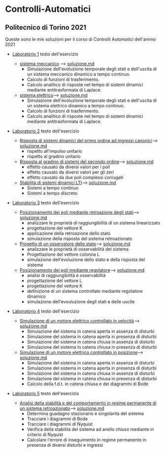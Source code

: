 # Controlli-Automatici
## Politecnico di Torino 2021



Queste sono le mie soluzioni per il corso di Controlli Automatici dell'annno 2021

* [Laboratorio 1](https://github.com/lorenzobellino/Controlli-Automatici/blob/master/Laboratori/LAB01/LAIB_ES1.pdf)  testo dell'esercizio
  + [sistema meccanico](https://github.com/lorenzobellino/Controlli-Automatici/tree/master/Laboratori/LAB01/E01) --> [soluzione.md](https://github.com/lorenzobellino/Controlli-Automatici/tree/master/Laboratori/LAB01/E01/soluzione.md)
      - Simulazione dell'evoluzione temporale degli stati e dell'uscita di un sistema meccanico dinamico a tempo continuo.  
      - Calcolo di funzioni di trasferimento.  
      - Calcolo analitico di risposte nel tempo di sistemi dinamici mediante antitrasformata di Laplace.  
  + [sistema elettrico](https://github.com/lorenzobellino/Controlli-Automatici/tree/master/Laboratori/LAB01/E02)--> [soluzione.md](https://github.com/lorenzobellino/Controlli-Automatici/tree/master/Laboratori/LAB01/E02/soluzione.md)
      - Simulazione dell'evoluzione temporale degli stati e dell'uscita di un sistema elettrico dinamico a tempo continuo.  
      - Calcolo di funzioni di trasferimento.  
      - Calcolo analitico di risposte nel tempo di sistemi dinamici mediante antitrasformata di Laplace.

* [Laboratorio 2](https://github.com/lorenzobellino/Controlli-Automatici/blob/master/Laboratori/LAB02/LAIB_ES2.pdf)  testo dell'esercizio
    + [Risposta di sistemi dinamici del primo ordine ad ingressi canonici](https://github.com/lorenzobellino/Controlli-Automatici/tree/master/Laboratori/LAB02/E01)--> [soluzione.md](https://github.com/lorenzobellino/Controlli-Automatici/tree/master/Laboratori/LAB02/E01/soluzione.md)
      - rispetto all'impulso unitario
      - rispetto al gradino unitario   
    + [Risposta al gradino di sistemi del secondo ordine](https://github.com/lorenzobellino/Controlli-Automatici/tree/master/Laboratori/LAB02/E02)--> [soluzione.md](https://github.com/lorenzobellino/Controlli-Automatici/tree/master/Laboratori/LAB02/E02/soluzione.md)
      - effetto causato da diversi valori per i poli
      - effetto causato da diversi valori per gli zeri
      - effetto causato da due poli complessi coniugati
    + [Stabilità di sistemi dinamici LTI](https://github.com/lorenzobellino/Controlli-Automatici/tree/master/Laboratori/LAB02/E03)--> [soluzione.md](https://github.com/lorenzobellino/Controlli-Automatici/tree/master/Laboratori/LAB02/E03/soluzione.md)
      - Sistemi a tempo continuo
      - Sistemi a tempo discreto

* [Laboratorio 3](https://github.com/lorenzobellino/Controlli-Automatici/blob/master/Laboratori/LAB03/LAIB_ES3.pdf)  testo dell'esercizio
    + [Posizionamento dei poli mediante retroazione degli stati](https://github.com/lorenzobellino/Controlli-Automatici/tree/master/Laboratori/LAB03/E01)--> [soluzione.md](https://github.com/lorenzobellino/Controlli-Automatici/tree/master/Laboratori/LAB03/E01/soluzione.md)
      - analizzare le proprietà di raggiungibilità di un sistema linearizzato
      - progettazione del vettore K
      - applicazione della retroazione dello stato
      - simulazione della risposta del sistema retroazionato   
   + [Progetto di un osservatore dello stato](https://github.com/lorenzobellino/Controlli-Automatici/tree/master/Laboratori/LAB03/E02)--> [soluzione.md](https://github.com/lorenzobellino/Controlli-Automatici/tree/master/Laboratori/LAB03/E02/soluzione.md)
      - analizzare le proprietà di osservabilità del sistema
      - Progettazione del vettore colonna L
      - simulazione dell'evoluzione dello stato e della risposta del sistema
  + [Posizionamento dei poli mediante regolatore](https://github.com/lorenzobellino/Controlli-Automatici/tree/master/Laboratori/LAB03/E03)--> [soluzione.md](https://github.com/lorenzobellino/Controlli-Automatici/tree/master/Laboratori/LAB03/E03/soluzione.md)
      - analisi di raggiungibilità e osservabilità
      - progettazione del vettore L
      - progettazione del vettore K
      - definizione di un sistema controllato mediante regolatore dinamico
      - simulazione dell'evouluzione degli stati e delle uscite
* [Laboratorio 4](https://github.com/lorenzobellino/Controlli-Automatici/blob/master/Laboratori/LAB04/LAIB_ES4.pdf) testo dell'esercizio
    + [Simulazione di un motore elettrico controllato in velocità](https://github.com/lorenzobellino/Controlli-Automatici/tree/master/Laboratori/LAB04/E01)--> [soluzione.md](https://github.com/lorenzobellino/Controlli-Automatici/tree/master/Laboratori/LAB04/E01/soluzione.md)
      - Simulazione del sistema in catena aperta in assenza di disturbi
      - Simulazione del sistema in catena aperta in presenza di disturbi
      - Simulazione del sistema in catena chiusa in assenza di disturbi
      - Simulazione del sistema in catena chiusa in presenza di disturbi
    + [Simulazione di un motore elettrico controllato in posizione](https://github.com/lorenzobellino/Controlli-Automatici/tree/master/Laboratori/LAB04/E02)--> [soluzione.md](https://github.com/lorenzobellino/Controlli-Automatici/tree/master/Laboratori/LAB04/E01/soluzione.md)
      - Simulazione del sistema in catena aperta in assenza di disturbi
      - Simulazione del sistema in catena aperta in presenza di disturbi
      - Simulazione del sistema in catena chiusa in assenza di disturbi
      - Simulazione del sistema in catena chiusa in presenza di disturbi
      - Calcolo della f.d.t. in catena chiusa e dei diagrammi di Bode



* [Laboratorio 5](https://github.com/lorenzobellino/Controlli-Automatici/blob/master/Laboratori/LAB04/LAIB_ES5.pdf) testo dell'esercizio
    + [Analisi della stabilità e del comportamento in regime permanente di un sistema retroazionato](https://github.com/lorenzobellino/Controlli-Automatici/tree/master/Laboratori/LAB05/E01)--> [soluzione.md](https://github.com/lorenzobellino/Controlli-Automatici/tree/master/Laboratori/LAB05/E01/soluzione.md)
      - Determina guadagno stazionario e singolarità del sistema
      - Tracciare i diagrammi di Bode
      - Tracciare i diagrammi di Nyquist
      - Verifica della stabilità del sistema ad anello chiuso mediante in criterio di Nyquist
      - Calcolare l'errore di inseguimento in regime permanente in presenza di diversi disturbi e ingressi
